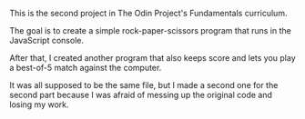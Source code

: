 This is the second project in The Odin Project's Fundamentals curriculum.

The goal is to create a simple rock-paper-scissors program that runs in the JavaScript console.

After that, I created another program that also keeps score and lets you play a best-of-5 match against the computer.

It was all supposed to be the same file, but I made a second one for the second part because I was afraid of messing up the original code and losing my work.